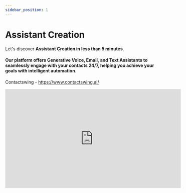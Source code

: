 ```yaml
---
sidebar_position: 1
---
```


# Assistant Creation

Let's discover **Assistant Creation in less than 5 minutes**.

<h4> Our platform offers Generative Voice, Email, and Text Assistants to seamlessly engage with your contacts 24/7, helping you achieve your goals with intelligent automation.</h4>

Contactswing  -  https://www.contactswing.ai/

<iframe width="560" height="315" src="https://www.youtube.com/embed/J2g8jxjQmMc?start=5" frameborder="0" allow="accelerometer; autoplay; clipboard-write; encrypted-media; gyroscope; picture-in-picture" allowfullscreen></iframe>
